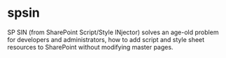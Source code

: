 # spsin
SP SIN (from SharePoint Script/Style INjector) solves an age-old problem for developers and administrators, how to add script and style sheet resources to SharePoint without modifying master pages. 
